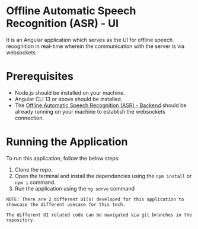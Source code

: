 # Offline Automatic Speech Recognition (ASR) - UI
It is an Angular application which serves as the UI for offline speech recognition in real-time wherein the communication with the server is via websockets

# Prerequisites 
- Node.js should be installed on your machine.
- Angular CLI 13 or above should be installed.
- The <a href="https://github.com/samyakagarwal20/Offline-Automatic-Speech-Recognition-ASR-Backend">Offline Automatic Speech Recognition (ASR) - Backend</a> should be already running on your machine to establish the websockets connection.

# Running the Application
To run this application, follow the below steps:

1. Clone the repo.
2. Open the terminal and install the dependencies using the ```npm install``` or ```npm i``` command.
3. Run the application using the ```ng serve``` command

```
NOTE: There are 2 different UI(s) developed for this application to showcase the different usecase for this tech.

The different UI related code can be navigated via git branches in the repository.
```
